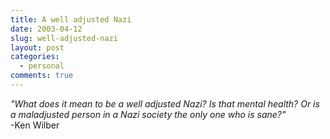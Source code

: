 ```yaml
---
title: A well adjusted Nazi
date: 2003-04-12
slug: well-adjusted-nazi
layout: post
categories:
  - personal
comments: true
---
```


<i>"What does it mean to be a well adjusted Nazi? Is that mental health? Or is a maladjusted person in a Nazi society the only one who is sane?"</i><br />-Ken Wilber<br />
